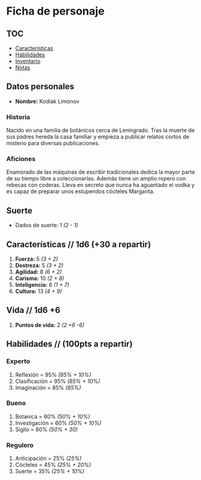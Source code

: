 # Ficha de personaje

## TOC
- [Características](#caracter%C3%ADsticas---1d6-30-a-repartir)
- [Habilidades](#habilidades--100pts-a-repartir)
- [Inventario](inventory.md)
- [Notas](notes.md)

## Datos personales
- **Nombre:** Kodiak Limónov

### Historia
Nacido en una familia de botánicos cerca de Leningrado. Tras la muerte de sus padres hereda la casa familiar y empieza a publicar relatos cortos de misterio para diversas publicaciones.

### Aficiones
Enamorado de las máquinas de escribir tradicionales dedica la mayor parte de su tiempo libre a coleccionarlas. Además tiene un amplio ropero con rebecas con coderas. Lleva en secreto que nunca ha aguantado el vodka y es capaz de preparar unos estupendos cócteles Margarita.

## Suerte

* Dados de suerte: 1 _(2 - 1)_

## Características  // 1d6 (+30 a repartir)
1. **Fuerza:** 5   _(3 + 2)_
2. **Destreza:** 5   _(3 + 2)_
3. **Agilidad:** 8   _(6 + 2)_
4. **Carisma:** 10   _(2 + 8)_
5. **Inteligencia:** 8   _(1 + 7)_
6. **Cultura:** 13   _(4 + 9)_

## Vida // 1d6 +6
1. **Puntos de vida:** 2   _(2 +6 -6)_

## Habilidades // (100pts a repartir)

### Experto

1. Reflexión = 95% _(85% + 10%)_
1. Clasificación = 95% _(85% + 10%)_
1. Imaginación =  85% _(85%)_

### Bueno

1. Botanica =  60% _(50% + 10%)_
1. Investigación = 60% _(50% + 10%)_
1. Sigilo =  80% _(50% + 30)_

### Regulero

1. Anticipación = 25% _(25%)_
1. Cócteles = 45% _(25% + 20%)_
1. Suerte =  35% _(25% + 10%)_



